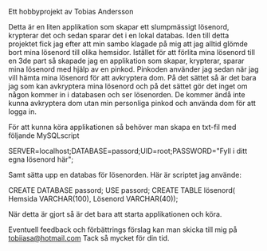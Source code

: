 Ett hobbyprojekt av Tobias Andersson

Detta är en liten applikation som skapar ett slumpmässigt lösenord, krypterar det och sedan sparar det i en lokal databas.
Iden till detta projektet fick jag efter att min sambo klagade på mig att jag alltid glömde bort mina lösenord till olika hemsidor. 
Istället för att förlita mina lösenord till en 3de part så skapade jag en applikation som skapar, krypterar, sparar mina lösenord med hjälp av en pinkod. 
Pinkoden använder jag sedan när jag vill hämta mina lösenord för att avkryptera dom. På det sättet så är det bara jag som kan avkryptera mina lösenord 
och på det sättet gör det inget om någon kommer in i databasen och ser lösenorden. De kommer ändå inte kunna avkryptera dom utan min personliga pinkod och 
använda dom för att logga in.

För att kunna köra applikationen så behöver man skapa en txt-fil med följande MySQLscript 

SERVER=localhost;DATABASE=passord;UID=root;PASSWORD="Fyll i ditt egna lösenord här";

Samt sätta upp en databas för lösenorden. Här är scriptet jag använde:

CREATE DATABASE passord;
USE passord;
CREATE TABLE lösenord(
Hemsida VARCHAR(100),
Lösenord VARCHAR(40));

När detta är gjort så är det bara att starta applikationen och köra. 

Eventuell feedback och förbättrings förslag kan man skicka till mig på tobiiasa@hotmail.com
Tack så mycket för din tid.
